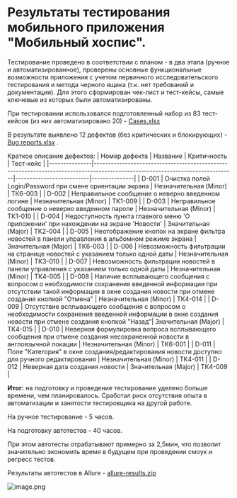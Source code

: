 # Результаты тестирования мобильного приложения "Мобильный хоспис".

Тестирование проведено в соответствии с планом - в два этапа (ручное и автоматизированное), проверены основные функциональные возможности приложения с учетом первичного исследовательского тестирования и метода черного ящика (т.к. нет требований и документации). Для этого сформирован чек-лист и тест-кейсы, самые ключевые из которых были автоматизированы.

При тестировании использовался подготовленный набор из 83 тест-кейсов (из них автоматизировано 20) - [Cases.xlsx](https://github.com/Ramzesito/QAMID62-diplom-Shvets/blob/main/Cases.xlsx) 

В результате выявлено 12 дефектов (без критических и блокирующих) - [Bug reports.xlsx](https://github.com/maeukeun/qamid-diplom/blob/main/Bug%20reports.xlsx) .

Краткое описание дефектов:
| Номер дефекта | Название                                                                                                                      | Критичность              |   Тест-кейс   |
|---------------|-------------------------------------------------------------------------------------------------------------------------------|--------------------------|---------------|
| D-001         | Очистка полей   Login/Password при смене ориентации экрана                                                                    | Незначительная   (Minor) |    ТК6-003    |
| D-002         | Неправильное   сообщение о неверно введенном логине                                                                           | Незначительная   (Minor) |    ТК1-009    |
| D-003         | Неправильное   сообщение о неверно введенном пароле                                                                           | Незначительная   (Minor) |    ТК1-010    |
| D-004         | Недоступность   пункта главного меню 'О приложении' при нахождении на экране 'Новости'                                        | Значительная   (Major)   |    ТК2-004    |
| D-005         | Неотображение   кнопок на экране фильтра новостей в панели управления в альбомном режиме   экрана                             | Значительная   (Major)   |    ТК6-003    |
| D-006         | Невозможность   фильтрации на странице новостей с указанием только одной даты                                                 | Незначительная   (Minor) |    ТК3-010    |
| D-007         | Невозможность   фильтрации новостей в панели управления с указанием только одной даты                                         | Незначительная   (Minor) |    ТК4-005    |
| D-008         | Наличие   всплывающего сообщения с вопросом о необходимости сохранения введенной   информации при отсутствии такой информации в окне создания новости при отмене   создания кнопкой "Отмена" | Незначительная   (Minor) |    ТК4-014    |
| D-009         | Отсутствие   всплывающего сообщения с вопросом о необходимости сохранения введенной   информации в окне создания новости при отмене создания кнопкой   "Назад"| Значительная   (Major)   |    ТК4-015    |
| D-010         | Неверная   формулировка вопроса всплывающего сообщения при отмене создания несохраненной   новости в англоязычной локации     | Незначительная   (Minor) |    ТК6-001    |
| D-011         | Поле   "Категория" в окне создания/редактирования новости доступно для   ручного редактирования                               | Незначительная   (Minor) |    ТК4-011    |
| D-012         | Неверная дата   создания новости                                                                                              | Значительная   (Major)   |    ТК4-009    |


**Итог:** на подготовку и проведение тестирование уделено больше времени, чем планировалось. Сработал риск отсутствия опыта в автоматизации и занятости тестировщика на другой работе.

На ручное тестирование - 5 часов.

На подготовку автотестов - 40 часов.

При этом автотесты отрабатывают примерно за 2,5мин, что позволит значительно экономить время в будущем при проведении смоук и регресс тестов.

Результаты автотестов в Allure - [allure-results.zip](https://github.com/maeukeun/qamid-diplom/blob/main/allure-report.zip)

![image.png](https://i.imgur.com/US5xsle.png)
